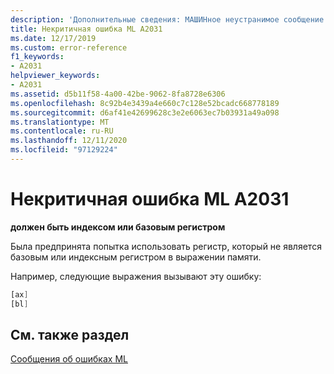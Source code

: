 ```yaml
---
description: 'Дополнительные сведения: МАШИНное неустранимое сообщение об ошибке ML A2031'
title: Некритичная ошибка ML A2031
ms.date: 12/17/2019
ms.custom: error-reference
f1_keywords:
- A2031
helpviewer_keywords:
- A2031
ms.assetid: d5b11f58-4a00-42be-9062-8fa8728e6306
ms.openlocfilehash: 8c92b4e3439a4e660c7c128e52bcadc668778189
ms.sourcegitcommit: d6af41e42699628c3e2e6063ec7b03931a49a098
ms.translationtype: MT
ms.contentlocale: ru-RU
ms.lasthandoff: 12/11/2020
ms.locfileid: "97129224"
---
```

# <a name="ml-nonfatal-error-a2031"></a>Некритичная ошибка ML A2031

**должен быть индексом или базовым регистром**

Была предпринята попытка использовать регистр, который не является базовым или индексным регистром в выражении памяти.

Например, следующие выражения вызывают эту ошибку:

```asm
[ax]
[bl]
```

## <a name="see-also"></a>См. также раздел

[Сообщения об ошибках ML](ml-error-messages.md)
